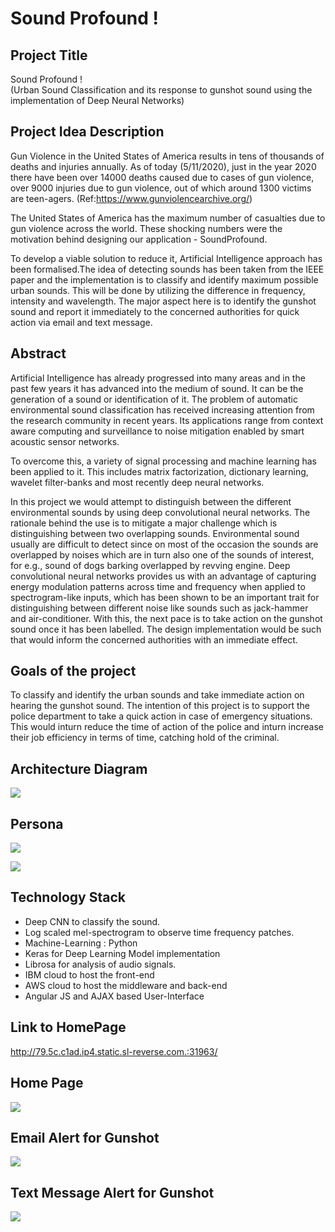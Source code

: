 # Sound Profound !

## Project Title ##  
Sound Profound !  
(Urban Sound Classification and its response to gunshot sound using the implementation of Deep Neural Networks)

## Project Idea Description ## 
Gun Violence in the United States of America results in tens of thousands of deaths and injuries annually. As of today (5/11/2020), just in the year 2020 there have been over 14000 deaths caused due to cases of gun violence, over 9000 injuries due to gun violence, out of which around 1300 victims are teen-agers. (Ref:https://www.gunviolencearchive.org/)

The United States of America has the maximum number of casualties due to gun violence across the world. These shocking numbers were the motivation behind designing our application - SoundProfound.

To develop a viable solution to reduce it, Artificial Intelligence approach has been formalised.The idea of detecting sounds has been taken from the IEEE paper and the implementation is to classify and identify maximum possible urban sounds. This will be done by utilizing the difference in frequency, intensity and wavelength. The major aspect here is to identify the gunshot sound and report it immediately to the concerned authorities for quick action via email and text message.

## Abstract ##  
Artificial Intelligence has already progressed into many areas and in the past few years it has advanced into the medium of sound. It can be the generation of a sound or identification of it. The problem of automatic environmental sound classification has received increasing attention from the research community in recent years. Its applications range from context aware computing and surveillance to noise mitigation enabled by smart acoustic sensor networks.

To overcome this, a variety of signal processing and machine learning has been applied to it. This includes matrix factorization, dictionary learning, wavelet filter-banks and most recently deep neural networks.

In this project we would attempt to distinguish between the different environmental sounds by using deep convolutional neural networks. The rationale behind the use is to mitigate a major challenge which is distinguishing between two overlapping sounds. Environmental sound usually are difficult to detect since on most of the occasion the sounds are overlapped by noises which are in turn also one of the sounds of interest, for e.g., sound of dogs barking overlapped by revving engine. Deep convolutional neural networks provides us with an advantage of capturing energy modulation patterns across time and frequency when applied to spectrogram-like inputs, which has been shown to be an important trait for distinguishing between different noise like sounds such as jack-hammer and air-conditioner. With this, the next pace is to take action on the gunshot sound once it has been labelled. The design implementation would be such that would inform the concerned authorities with an immediate effect.


## Goals of the project ##  
To classify and identify the urban sounds and take immediate action on hearing the gunshot sound. The intention of this project is to support the police department to take a quick action in case of emergency situations. This would inturn reduce the time of action of the police and inturn increase their job efficiency in terms of time, catching hold of the criminal.


## Architecture Diagram ##

![](FrontEnd/Architecture.jpg)


## Persona ##

![](FrontEnd/Police.png)


![](FrontEnd/EMT.png)


## Technology Stack ##
* 	Deep CNN to classify the sound.
* 	Log scaled mel-spectrogram to observe time frequency patches.
* 	Machine-Learning : Python 
* 	Keras for Deep Learning Model implementation
* 	Librosa for analysis of audio signals.
*   IBM cloud to host the front-end
*   AWS cloud to host the middleware and back-end
*   Angular JS and AJAX based User-Interface

## Link to HomePage ##

http://79.5c.c1ad.ip4.static.sl-reverse.com.:31963/

## Home Page ##

![](FrontEnd/sp.png)

## Email Alert for Gunshot ##

![](Alert%20Messages/Email%20alert.jpeg)

## Text Message Alert for Gunshot ##

![](Alert%20Messages/Message%20Alert.jpeg)
